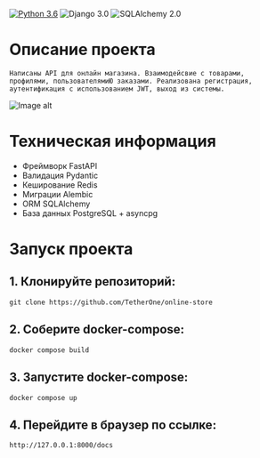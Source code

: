 [![Python 3.6](https://img.shields.io/badge/python-3.11-green.svg)](https://www.python.org/downloads/release/python-360/)
![Django 3.0](https://img.shields.io/badge/FastAPI-0.109.0-green.svg)
![SQLAlchemy 2.0](https://img.shields.io/badge/SQLAlchemy-2.0.25-green.svg)


# Описание проекта


    Написаны API для онлайн магазина. Взаимодейсвие с товарами,
    профилями, пользователямиЮ заказами. Реализована регистрация,
    аутентификация с использованием JWT, выход из системы.

![Image alt](https://github.com/TetherOne/online_store/raw/master/github-pages/img_2.png)


# Техническая информация

  - Фреймворк FastAPI
  - Валидация Pydantic
  - Кеширование Redis
  - Миграции Alembic
  - ORM SQLAlchemy
  - База данных PostgreSQL + asyncpg

# Запуск проекта

## 1. Клонируйте репозиторий:
```
git clone https://github.com/TetherOne/online-store
```
## 2. Соберите docker-compose:
```
docker compose build
```
## 3. Запустите docker-compose:
```
docker compose up
```
## 4. Перейдите в браузер по ссылке:
```
http://127.0.0.1:8000/docs
```
